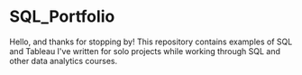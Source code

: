 # SQL_Portfolio
Hello, and thanks for stopping by! This repository contains examples of SQL and Tableau I've written for solo projects while working through SQL and other data analytics courses.
